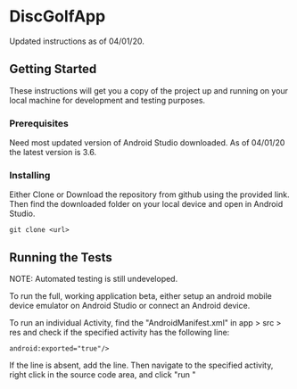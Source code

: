 # DiscGolfApp

Updated instructions as of 04/01/20.

## Getting Started

These instructions will get you a copy of the project up and running on your local machine for
development and testing purposes.

### Prerequisites

Need most updated version of Android Studio downloaded. As of 04/01/20 the latest version is 3.6.

### Installing

Either Clone or Download the repository from github using the provided link. Then find the
downloaded folder on your local device and open in Android Studio.

`git clone <url>`

## Running the Tests

NOTE: Automated testing is still undeveloped.

To run the full, working application beta, either setup an android mobile device emulator on
Android Studio or connect an Android device.

To run an individual Activity, find the "AndroidManifest.xml" in app > src > res and check if the
specified activity has the following line:

`android:exported="true"/>`

If the line is absent, add the line. Then navigate to the specified activity, right click in the
source code area, and click "run <Activity>"


